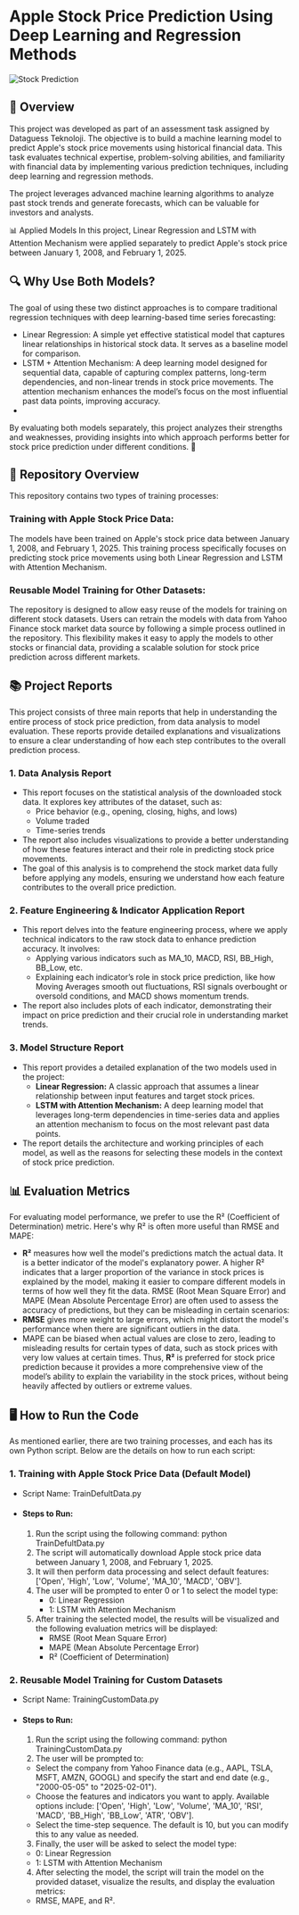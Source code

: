 # Apple Stock Price Prediction Using Deep Learning and Regression Methods

![Stock Prediction](https://githubusercontent.com/AHMEDNUSARI/Dataguess_TeknolojiTask/main/StockImage.webp)
## 📌 Overview
This project was developed as part of an assessment task assigned by Dataguess Teknoloji. The objective is to build a machine learning model to predict Apple's stock price movements using historical financial data. This task evaluates technical expertise, problem-solving abilities, and familiarity with financial data by implementing various prediction techniques, including deep learning and regression methods.

The project leverages advanced machine learning algorithms to analyze past stock trends and generate forecasts, which can be valuable for investors and analysts.

📊 Applied Models
In this project, Linear Regression and LSTM with Attention Mechanism were applied separately to predict Apple's stock price between January 1, 2008, and February 1, 2025.

## 🔍 Why Use Both Models?
The goal of using these two distinct approaches is to compare traditional regression techniques with deep learning-based time series forecasting:

  * Linear Regression: A simple yet effective statistical model that captures linear relationships in historical stock data. It serves as a baseline model for comparison.
  * LSTM + Attention Mechanism: A deep learning model designed for sequential data, capable of capturing complex patterns, long-term dependencies, and non-linear trends in stock price movements. The attention mechanism enhances the model’s focus on the most influential past data points, improving accuracy.
  * 
By evaluating both models separately, this project analyzes their strengths and weaknesses, providing insights into which approach performs better for stock price prediction under different conditions. 🚀


## 📂 Repository Overview
This repository contains two types of training processes:

### Training with Apple Stock Price Data:
The models have been trained on Apple's stock price data between January 1, 2008, and February 1, 2025. This training process specifically focuses on predicting stock price movements using both Linear Regression and LSTM with Attention Mechanism.

### Reusable Model Training for Other Datasets:
The repository is designed to allow easy reuse of the models for training on different stock datasets. Users can retrain the models with data from Yahoo Finance stock market data source by following a simple process outlined in the repository. This flexibility makes it easy to apply the models to other stocks or financial data, providing a scalable solution for stock price prediction across different markets.

## 📚 Project Reports
This project consists of three main reports that help in understanding the entire process of stock price prediction, from data analysis to model evaluation. These reports provide detailed explanations and visualizations to ensure a clear understanding of how each step contributes to the overall prediction process.

### 1. Data Analysis Report
  * This report focuses on the statistical analysis of the downloaded stock data. It explores key attributes of the 
    dataset, such as:
    * Price behavior (e.g., opening, closing, highs, and lows)
    * Volume traded
    * Time-series trends
  * The report also includes visualizations to provide a better understanding of how these features interact and their role in predicting stock price movements.
  * The goal of this analysis is to comprehend the stock market data fully before applying any models, ensuring we understand how each feature contributes to the overall price prediction.
### 2. Feature Engineering & Indicator Application Report
  * This report delves into the feature engineering process, where we apply technical indicators to the raw stock data to enhance prediction accuracy. It involves:
    * Applying various indicators such as MA_10, MACD, RSI, BB_High, BB_Low, etc.
    * Explaining each indicator’s role in stock price prediction, like how Moving Averages smooth out fluctuations, RSI signals overbought or oversold conditions, and MACD shows momentum trends.
  * The report also includes plots of each indicator, demonstrating their impact on price prediction and their crucial role in understanding market trends.
### 3. Model Structure Report
  * This report provides a detailed explanation of the two models used in the project:
    * **Linear Regression:** A classic approach that assumes a linear relationship between input features and target stock prices.
    * **LSTM with Attention Mechanism:** A deep learning model that leverages long-term dependencies in time-series data and applies an attention mechanism to focus on the most relevant past data points.
  * The report details the architecture and working principles of each model, as well as the reasons for selecting these models in the context of stock price prediction.
    
## 📊 Evaluation Metrics
For evaluating model performance, we prefer to use the R² (Coefficient of Determination) metric. Here's why R² is often more useful than RMSE and MAPE:

  * **R²** measures how well the model's predictions match the actual data. It is a better indicator of the model's explanatory power. A higher R² indicates that a larger proportion of the variance in stock prices is explained by the model, making it easier to compare different models in terms of how well they fit the data.
RMSE (Root Mean Square Error) and MAPE (Mean Absolute Percentage Error) are often used to assess the accuracy of predictions, but they can be misleading in certain scenarios:
  * **RMSE** gives more weight to large errors, which might distort the model's performance when there are significant outliers in the data.
  * MAPE can be biased when actual values are close to zero, leading to misleading results for certain types of data, such as stock prices with very low values at certain times.
Thus, **R²**  is preferred for stock price prediction because it provides a more comprehensive view of the model’s ability to explain the variability in the stock prices, without being heavily affected by outliers or extreme values.



## 🖥️ How to Run the Code
As mentioned earlier, there are two training processes, and each has its own Python script. Below are the details on how to run each script:

### 1. Training with Apple Stock Price Data (Default Model)
  * Script Name: TrainDefultData.py
  * #### Steps to Run:
    1. Run the script using the following command:
       python TrainDefultData.py
    2. The script will automatically download Apple stock price data between January 1, 2008, and February 1, 2025.
    3. It will then perform data processing and select default features: ['Open', 'High', 'Low', 'Volume', 'MA_10', 'MACD', 'OBV'].
    4. The user will be prompted to enter 0 or 1 to select the model type:
       * 0: Linear Regression
       * 1: LSTM with Attention Mechanism
    5. After training the selected model, the results will be visualized and the following evaluation metrics will be displayed:
       * RMSE (Root Mean Square Error)
       * MAPE (Mean Absolute Percentage Error)
       * R² (Coefficient of Determination)


### 2. Reusable Model Training for Custom Datasets
  * Script Name: TrainingCustomData.py
  * #### Steps to Run:
    1. Run the script using the following command:
        python TrainingCustomData.py
    2. The user will be prompted to:
      * Select the company from Yahoo Finance data (e.g., AAPL, TSLA, MSFT, AMZN, GOOGL) and specify the start and end date (e.g., "2000-05-05" to "2025-02-01").
      * Choose the features and indicators you want to apply. Available options include:
        ['Open', 'High', 'Low', 'Volume', 'MA_10', 'RSI', 'MACD', 'BB_High', 'BB_Low', 'ATR', 'OBV'].
      * Select the time-step sequence. The default is 10, but you can modify this to any value as needed.
    3. Finally, the user will be asked to select the model type:
      * 0: Linear Regression
      * 1: LSTM with Attention Mechanism
    4. After selecting the model, the script will train the model on the provided dataset, visualize the results, and display the evaluation metrics:
      * RMSE, MAPE, and R².
